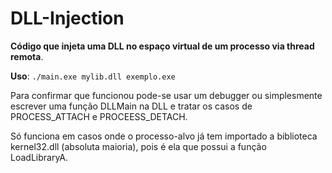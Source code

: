 # DLL-Injection
**Código que injeta uma DLL no espaço virtual de um processo via thread remota**.

**Uso**: `./main.exe mylib.dll exemplo.exe`

Para confirmar que funcionou pode-se usar um debugger ou simplesmente escrever uma função DLLMain na DLL e tratar os casos de PROCESS_ATTACH e PROCEESS_DETACH. 

Só funciona em casos onde o processo-alvo já tem importado a biblioteca kernel32.dll (absoluta maioria), pois é ela que possui a função LoadLibraryA. 
